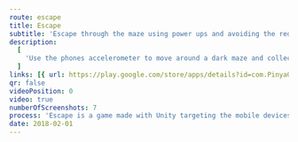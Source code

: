 ```yaml
---
route: escape
title: Escape
subtitle: 'Escape through the maze using power ups and avoiding the red wall!'
description:
  [
    'Use the phones accelerometer to move around a dark maze and collect power ups to escape from the inevitable red wall.',
  ]
links: [{ url: https://play.google.com/store/apps/details?id=com.PinyaGames.Escape, type: android }]
qr: false
videoPosition: 0
video: true
numberOfScreenshots: 7
process: 'Escape is a game made with Unity targeting the mobile devices. It was coded in C# is currently published on the Google Play Store.'
date: 2018-02-01
---
```

